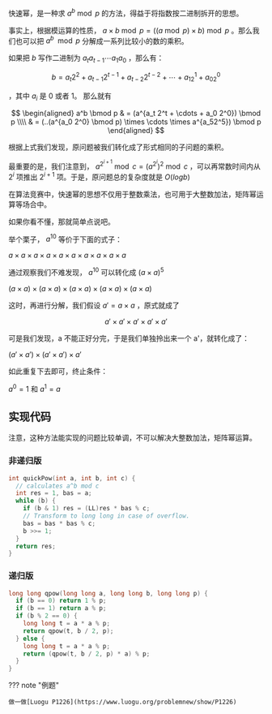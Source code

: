 快速幂，是一种求 $a^b \bmod p$ 的方法，得益于将指数按二进制拆开的思想。

事实上，根据模运算的性质， $a \times b \bmod p = ((a \bmod p) \times b) \bmod p$ 。那么我们也可以把 $a^b \mod p$ 分解成一系列比较小的数的乘积。

如果把 $b$ 写作二进制为 $a_ta_{t-1} \cdots a_1a_0$ ，那么有：

$$
b = a_t2^2 + a_{t-1}2^{t-1} + a_{t-2}2^{t-2} + \cdots + a_12^1 + a_02^0
$$

，其中 $a_i$ 是 0 或者 1。
那么就有

$$
\begin{aligned}
a^b \bmod p & = (a^{a_t 2^t + \cdots + a_0 2^0}) \bmod p \\\\
& = (..(a^{a_0 2^0} \bmod p) \times \cdots \times a^{a_52^5}) \bmod p
\end{aligned}
$$

根据上式我们发现，原问题被我们转化成了形式相同的子问题的乘积。

最重要的是，我们注意到， $a^{2^{i+1}} \bmod c = (a^{2^i})^2 \bmod c$ ，可以再常数时间内从 $2^i$ 项推出 $2^{i+1}$ 项。于是，原问题总的复杂度就是 $O(logb)$ 

在算法竞赛中，快速幂的思想不仅用于整数乘法，也可用于大整数加法，矩阵幂运算等场合中。

如果你看不懂，那就简单点说吧。

举个栗子， $a^{10}$ 等价于下面的式子：

 $a \times a \times a \times a \times a \times a \times a \times a \times a \times a$ 

通过观察我们不难发现， $a^{10}$ 可以转化成 $(a \times a)^{5}$ 

 $\left(a \times a \right) \times\left(a \times a \right) \times \left(a \times a \right) \times \left(a \times a \right) \times \left(a \times a \right)$ 

这时，再进行分解，我们假设 $a' =a \times a$ ，原式就成了

$$
a'\times a'\times a'\times a'\times a'
$$

可是我们发现，a 不能正好分完，于是我们单独拎出来一个 a'，就转化成了：

 $\left (a' \times a'\right) \times\left (a' \times a'\right) \times a'$ 

如此重复下去即可，终止条件：

 $a^0=1$ 和 $a^1=a$ 

## 实现代码

注意，这种方法能实现的问题比较单调，不可以解决大整数加法，矩阵幂运算。

### 非递归版

```c++
int quickPow(int a, int b, int c) {
  // calculates a^b mod c
  int res = 1, bas = a;
  while (b) {
    if (b & 1) res = (LL)res * bas % c;
    // Transform to long long in case of overflow.
    bas = bas * bas % c;
    b >>= 1;
  }
  return res;
}
```

### 递归版

```c++
long long qpow(long long a, long long b, long long p) {
  if (b == 0) return 1 % p;
  if (b == 1) return a % p;
  if (b % 2 == 0) {
    long long t = a * a % p;
    return qpow(t, b / 2, p);
  } else {
    long long t = a * a % p;
    return (qpow(t, b / 2, p) * a) % p;
  }
}
```

??? note "例题"

    做一做[Luogu P1226](https://www.luogu.org/problemnew/show/P1226)
